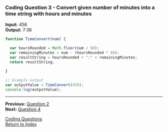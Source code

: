 ### Coding Question 3 - Convert given number of minutes into a time string with hours and minutes

**Input:** 456  
**Output:** 7:36

```javascript
function TimeConvert(num) { 

  var hoursRounded = Math.floor(num / 60);
  var remainingMinutes = num - (hoursRounded * 60);
  var resultString = hoursRounded + ":" + remainingMinutes;
  return resultString;

}
   
// Example output
var outputValue = TimeConvert(456);
console.log(outputValue);
```

---

**Previous:** [Question 2](./2-capitalize_words.md)  
**Next:** [Question 4](./4-palindrone.md)

[Coding Questions](./readme.md)  
[Return to Index](../../readme.md)
